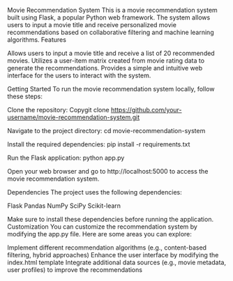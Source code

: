 Movie Recommendation System
This is a movie recommendation system built using Flask, a popular Python web framework. The system allows users to input a movie title and receive personalized movie recommendations based on collaborative filtering and machine learning algorithms.
Features

Allows users to input a movie title and receive a list of 20 recommended movies.
Utilizes a user-item matrix created from movie rating data to generate the recommendations.
Provides a simple and intuitive web interface for the users to interact with the system.

Getting Started
To run the movie recommendation system locally, follow these steps:

Clone the repository:
Copygit clone https://github.com/your-username/movie-recommendation-system.git

Navigate to the project directory:
cd movie-recommendation-system

Install the required dependencies:
pip install -r requirements.txt

Run the Flask application:
python app.py

Open your web browser and go to http://localhost:5000 to access the movie recommendation system.

Dependencies
The project uses the following dependencies:

Flask
Pandas
NumPy
SciPy
Scikit-learn

Make sure to install these dependencies before running the application.
Customization
You can customize the recommendation system by modifying the app.py file. Here are some areas you can explore:

Implement different recommendation algorithms (e.g., content-based filtering, hybrid approaches)
Enhance the user interface by modifying the index.html template
Integrate additional data sources (e.g., movie metadata, user profiles) to improve the recommendations
